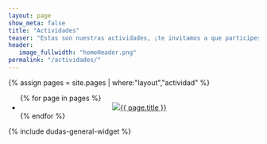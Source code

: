 ```yaml
---
layout: page
show_meta: false
title: "Actividades"
teaser: "Estas son nuestras actividades, ¡te invitamos a que participes!"
header:
   image_fullwidth: "homeHeader.png"
permalink: "/actividades/"
---
```

{% assign pages = site.pages | where:"layout","actividad" %}

<div>
  <ul class="small-block-grid-3">
{% for page in pages %}
  <li style="text-align: center;"><a href="{{ site.url }}{{ site.baseurl }}{{ page.url }}"><img src="{{ site.url }}{{ site.baseurl }}/assets/img/actividades/{{page.actividad}}/{{ page.gallery-image }}" />{{ page.title }}</a></li>
{% endfor %}
  </ul>
</div>

{% include dudas-general-widget %}
</script>
